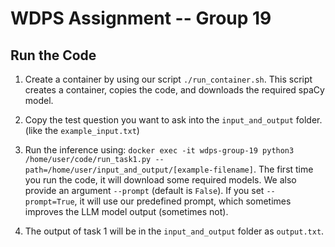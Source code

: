 # WDPS Assignment -- Group 19

## Run the Code

1. Create a container by using our script `./run_container.sh`. This script creates a container, copies the code, and downloads the required spaCy model.

2. Copy the test question you want to ask into the `input_and_output` folder. (like the `example_input.txt`)

3. Run the inference using: `docker exec -it wdps-group-19 python3 /home/user/code/run_task1.py --path=/home/user/input_and_output/[example-filename]`. The first time you run the code, it will download some required models. We also provide an argument `--prompt` (default is `False`). If you set `--prompt=True`, it will use our predefined prompt, which sometimes improves the LLM model output (sometimes not).

4. The output of task 1 will be in the `input_and_output` folder as `output.txt`.


